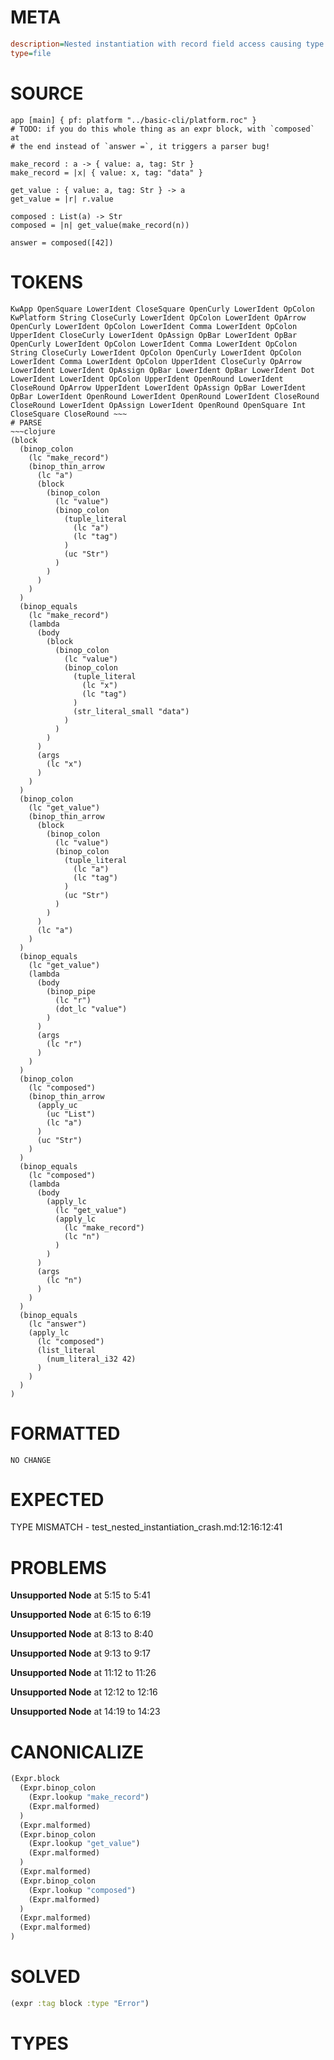 # META
~~~ini
description=Nested instantiation with record field access causing type mismatch
type=file
~~~
# SOURCE
~~~roc
app [main] { pf: platform "../basic-cli/platform.roc" }
# TODO: if you do this whole thing as an expr block, with `composed` at
# the end instead of `answer =`, it triggers a parser bug!

make_record : a -> { value: a, tag: Str }
make_record = |x| { value: x, tag: "data" }

get_value : { value: a, tag: Str } -> a
get_value = |r| r.value

composed : List(a) -> Str
composed = |n| get_value(make_record(n))

answer = composed([42])
~~~
# TOKENS
~~~text
KwApp OpenSquare LowerIdent CloseSquare OpenCurly LowerIdent OpColon KwPlatform String CloseCurly LowerIdent OpColon LowerIdent OpArrow OpenCurly LowerIdent OpColon LowerIdent Comma LowerIdent OpColon UpperIdent CloseCurly LowerIdent OpAssign OpBar LowerIdent OpBar OpenCurly LowerIdent OpColon LowerIdent Comma LowerIdent OpColon String CloseCurly LowerIdent OpColon OpenCurly LowerIdent OpColon LowerIdent Comma LowerIdent OpColon UpperIdent CloseCurly OpArrow LowerIdent LowerIdent OpAssign OpBar LowerIdent OpBar LowerIdent Dot LowerIdent LowerIdent OpColon UpperIdent OpenRound LowerIdent CloseRound OpArrow UpperIdent LowerIdent OpAssign OpBar LowerIdent OpBar LowerIdent OpenRound LowerIdent OpenRound LowerIdent CloseRound CloseRound LowerIdent OpAssign LowerIdent OpenRound OpenSquare Int CloseSquare CloseRound ~~~
# PARSE
~~~clojure
(block
  (binop_colon
    (lc "make_record")
    (binop_thin_arrow
      (lc "a")
      (block
        (binop_colon
          (lc "value")
          (binop_colon
            (tuple_literal
              (lc "a")
              (lc "tag")
            )
            (uc "Str")
          )
        )
      )
    )
  )
  (binop_equals
    (lc "make_record")
    (lambda
      (body
        (block
          (binop_colon
            (lc "value")
            (binop_colon
              (tuple_literal
                (lc "x")
                (lc "tag")
              )
              (str_literal_small "data")
            )
          )
        )
      )
      (args
        (lc "x")
      )
    )
  )
  (binop_colon
    (lc "get_value")
    (binop_thin_arrow
      (block
        (binop_colon
          (lc "value")
          (binop_colon
            (tuple_literal
              (lc "a")
              (lc "tag")
            )
            (uc "Str")
          )
        )
      )
      (lc "a")
    )
  )
  (binop_equals
    (lc "get_value")
    (lambda
      (body
        (binop_pipe
          (lc "r")
          (dot_lc "value")
        )
      )
      (args
        (lc "r")
      )
    )
  )
  (binop_colon
    (lc "composed")
    (binop_thin_arrow
      (apply_uc
        (uc "List")
        (lc "a")
      )
      (uc "Str")
    )
  )
  (binop_equals
    (lc "composed")
    (lambda
      (body
        (apply_lc
          (lc "get_value")
          (apply_lc
            (lc "make_record")
            (lc "n")
          )
        )
      )
      (args
        (lc "n")
      )
    )
  )
  (binop_equals
    (lc "answer")
    (apply_lc
      (lc "composed")
      (list_literal
        (num_literal_i32 42)
      )
    )
  )
)
~~~
# FORMATTED
~~~roc
NO CHANGE
~~~
# EXPECTED
TYPE MISMATCH - test_nested_instantiation_crash.md:12:16:12:41
# PROBLEMS
**Unsupported Node**
at 5:15 to 5:41

**Unsupported Node**
at 6:15 to 6:19

**Unsupported Node**
at 8:13 to 8:40

**Unsupported Node**
at 9:13 to 9:17

**Unsupported Node**
at 11:12 to 11:26

**Unsupported Node**
at 12:12 to 12:16

**Unsupported Node**
at 14:19 to 14:23

# CANONICALIZE
~~~clojure
(Expr.block
  (Expr.binop_colon
    (Expr.lookup "make_record")
    (Expr.malformed)
  )
  (Expr.malformed)
  (Expr.binop_colon
    (Expr.lookup "get_value")
    (Expr.malformed)
  )
  (Expr.malformed)
  (Expr.binop_colon
    (Expr.lookup "composed")
    (Expr.malformed)
  )
  (Expr.malformed)
  (Expr.malformed)
)
~~~
# SOLVED
~~~clojure
(expr :tag block :type "Error")
~~~
# TYPES
~~~roc
~~~
